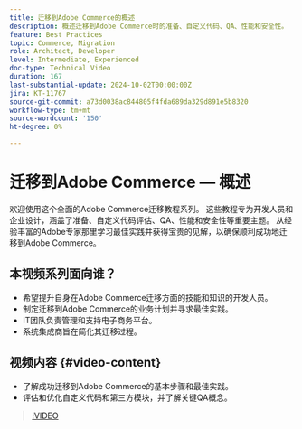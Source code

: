 ```yaml
---
title: 迁移到Adobe Commerce的概述
description: 概述迁移到Adobe Commerce时的准备、自定义代码、QA、性能和安全性。
feature: Best Practices
topic: Commerce, Migration
role: Architect, Developer
level: Intermediate, Experienced
doc-type: Technical Video
duration: 167
last-substantial-update: 2024-10-02T00:00:00Z
jira: KT-11767
source-git-commit: a73d0038ac844805f4fda689da329d891e5b8320
workflow-type: tm+mt
source-wordcount: '150'
ht-degree: 0%

---
```



# 迁移到Adobe Commerce — 概述

欢迎使用这个全面的Adobe Commerce迁移教程系列。 这些教程专为开发人员和企业设计，涵盖了准备、自定义代码评估、QA、性能和安全性等重要主题。 从经验丰富的Adobe专家那里学习最佳实践并获得宝贵的见解，以确保顺利成功地迁移到Adobe Commerce。

## 本视频系列面向谁？

* 希望提升自身在Adobe Commerce迁移方面的技能和知识的开发人员。
* 制定迁移到Adobe Commerce的业务计划并寻求最佳实践。
* IT团队负责管理和支持电子商务平台。
* 系统集成商旨在简化其迁移过程。

## 视频内容 {#video-content}

* 了解成功迁移到Adobe Commerce的基本步骤和最佳实践。
* 评估和优化自定义代码和第三方模块，并了解关键QA概念。

>[!VIDEO](https://video.tv.adobe.com/v/3432846/?learn=on)
